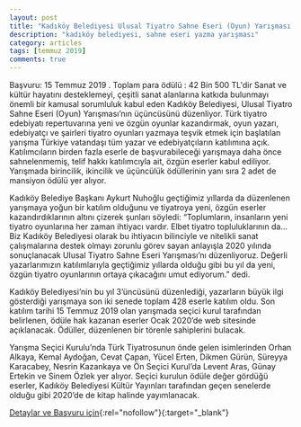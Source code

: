 ```yaml
---
layout: post
title: "Kadıköy Belediyesi Ulusal Tiyatro Sahne Eseri (Oyun) Yarışması 2020"
description: "kadıköy belediyesi, sahne eseri yazma yarışması"
category: articles
tags: [temmuz 2019]
comments: true
---
```


Başvuru: 15 Temmuz 2019 . Toplam para ödülü : 42 Bin 500 TL'dir
Sanat ve kültür hayatını desteklemeyi, çeşitli sanat alanlarına katkıda bulunmayı önemli bir kamusal sorumluluk kabul eden Kadıköy Belediyesi, Ulusal Tiyatro Sahne Eseri (Oyun) Yarışması’nın üçüncüsünü düzenliyor. Türk tiyatro edebiyatı repertuvarına yeni ve özgün oyunlar kazandırmak, oyun yazarı, edebiyatçı ve şairleri tiyatro oyunları yazmaya teşvik etmek için başlatılan yarışma Türkiye vatandaşı tüm yazar ve edebiyatçıların katılımına açık. Katılımcıların birden fazla eserle de başvurabileceği yarışmaya daha önce sahnelenmemiş, telif hakkı katılımcıyla ait, özgün eserler kabul ediliyor. Yarışmada birincilik, ikincilik ve üçüncülük ödüllerinin yanı sıra 2 adet de mansiyon ödülü yer alıyor.

Kadıköy Belediye Başkanı Aykurt Nuhoğlu geçtiğimiz yıllarda da düzenlenen yarışmaya yoğun bir katılım olduğunu ve tiyatroya yeni, özgün eserler kazandırdıklarının altını çizerek şunları söyledi:  “Toplumların, insanların yeni tiyatro oyunlarına her zaman ihtiyacı vardır. Elbet tiyatro topluluklarının da... Biz Kadıköy Belediyesi olarak bu ihtiyacın bilinciyle ve nitelikli sanat çalışmalarına destek olmayı zorunlu görev sayan anlayışla 2020 yılında sonuçlanacak Ulusal Tiyatro Sahne Eseri Yarışması’nı düzenliyoruz. Değerli yazarlarımızın katılımlarıyla geçtiğimiz yıllarda olduğu gibi bu yıl da yeni, özgün tiyatro oyunlarının ortaya çıkacağını umut ediyorum.” dedi.

Kadıköy Belediyesi’nin bu yıl 3’üncüsünü düzenlediği,  yazarların büyük ilgi gösterdiği yarışmaya son iki senede toplam 428 eserle katılım oldu. Son katılım tarihi 15 Temmuz 2019 olan yarışmada seçici kurul tarafından belirlenen, ödüle hak kazanan eserler Ocak 2020’de web sitesinde açıklanacak. Ödüller, düzenlenen bir törenle sahiplerini bulacak.

Yarışma Seçici Kurulu’nda Türk Tiyatrosunun önde gelen isimlerinden Orhan Alkaya, Kemal Aydoğan, Cevat Çapan, Yücel Erten, Dikmen Gürün, Süreyya Karacabey, Nesrin Kazankaya  ve Ön Seçici Kurul’da Levent Aras, Günay Ertekin ve Sinem Özlek yer alıyor. Seçici kurulun ödüle değer gördüğü eserler, Kadıköy Belediyesi Kültür Yayınları tarafından geçen senelerde olduğu gibi 2020’de de kitap halinde yayımlanacak.

[Detaylar ve Başvuru için](http://www.tiyatroyarismasi.kadikoy.bel.tr/?utm_source=edebiyatyarismalari.com&utm_medium=affiliate&utm_campaign=cpc){:rel="nofollow"}{:target="_blank"}
